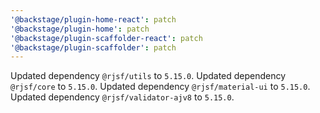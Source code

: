 ```yaml
---
'@backstage/plugin-home-react': patch
'@backstage/plugin-home': patch
'@backstage/plugin-scaffolder-react': patch
'@backstage/plugin-scaffolder': patch
---
```


Updated dependency `@rjsf/utils` to `5.15.0`.
Updated dependency `@rjsf/core` to `5.15.0`.
Updated dependency `@rjsf/material-ui` to `5.15.0`.
Updated dependency `@rjsf/validator-ajv8` to `5.15.0`.
